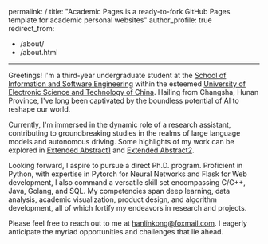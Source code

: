 permalink: /
title: "Academic Pages is a ready-to-fork GitHub Pages template for academic personal websites"
author_profile: true
redirect_from: 
  - /about/
  - /about.html
---

Greetings! I'm a third-year undergraduate student at the [School of Information and Software Engineering](https://sise.uestc.edu.cn/) within the esteemed [University of Electronic Science and Technology of China](https://www.uestc.edu.cn/). Hailing from Changsha, Hunan Province, I've long been captivated by the boundless potential of AI to reshape our world.

Currently, I'm immersed in the dynamic role of a research assistant, contributing to groundbreaking studies in the realms of large language models and autonomous driving. Some highlights of my work can be explored in [Extended Abstract1](URL1) and [Extended Abstract2](URL2).

Looking forward, I aspire to pursue a direct Ph.D. program. Proficient in Python, with expertise in Pytorch for Neural Networks and Flask for Web development, I also command a versatile skill set encompassing C/C++, Java, Golang, and SQL. My competencies span deep learning, data analysis, academic visualization, product design, and algorithm development, all of which fortify my endeavors in research and projects.

Please feel free to reach out to me at hanlinkong@foxmail.com. I eagerly anticipate the myriad opportunities and challenges that lie ahead.
